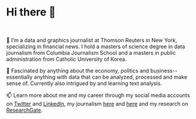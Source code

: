 <h1> Hi there 👋 </h1>
<br>

👀 I’m a data and graphics journalist at Thomson Reuters in New York, specializing in financial news. I hold a masters of science degree in data journalism from Columbia Journalism School and a masters in public administration from Catholic University of Korea.

💞️ Fascinated by anything about the economy, politics and business-- essentially anything with data that can be analyzed, processed and make sense of. Currently also intrigued by and learning text analysis. 

📫 Learn more about me and my career through my social media accounts on [Twitter](https://twitter.com/prinzmagtulis) and [LinkedIn](https://www.linkedin.com/in/prinzmagtulis/), my journalism [here](https://www.philstar.com/authors/1097494/prinz-magtulis) and [here](https://www.ft.com/search?q=prinz+magtulis) and my research on [ResearchGate](https://www.researchgate.net/profile/Prinz-Magtulis).
